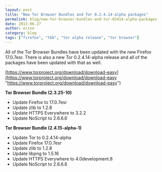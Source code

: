 ```yaml
---
layout: post
title: "New Tor Browser Bundles and Tor 0.2.4.14-alpha packages"
permalink: blog/new-tor-browser-bundles-and-tor-02414-alpha-packages
date: 2013-06-27
author: erinn
category: blog
tags: ["firefox", "tbb", "tor alpha release", "tor browser"]
---
```


All of the Tor Browser Bundles have been updated with the new Firefox 17.0.7esr. There is also a new Tor 0.2.4.14-alpha release and all of the packages have been updated with that as well.

[https://www.torproject.org/download/download-easy](https://www.torproject.org/download/download-easy "https://www.torproject.org/download/download-easy")

**Tor Browser Bundle (2.3.25-10)**

- Update Firefox to 17.0.7esr
- Update zlib to 1.2.8
- Update HTTPS Everywhere to 3.2.2
- Update NoScript to 2.6.6.6

**Tor Browser Bundle (2.4.15-alpha-1)**

- Update Tor to 0.2.4.14-alpha
- Update Firefox 17.0.7esr
- Update zlib to 1.2.8
- Update libpng to 1.5.16
- Update HTTPS Everywhere to 4.0development.8
- Update NoScript to 2.6.6.6

